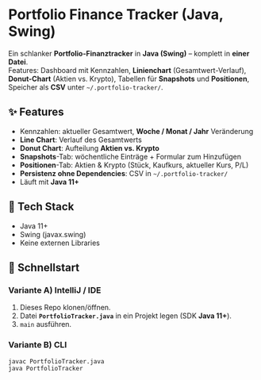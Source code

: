 # Portfolio Finance Tracker (Java, Swing)

Ein schlanker **Portfolio-Finanztracker** in **Java (Swing)** – komplett in **einer Datei**.  
Features: Dashboard mit Kennzahlen, **Linienchart** (Gesamtwert-Verlauf), **Donut-Chart** (Aktien vs. Krypto), Tabellen für **Snapshots** und **Positionen**, Speicher als **CSV** unter `~/.portfolio-tracker/`.

## ✨ Features
- Kennzahlen: aktueller Gesamtwert, **Woche / Monat / Jahr** Veränderung
- **Line Chart**: Verlauf des Gesamtwerts
- **Donut Chart**: Aufteilung **Aktien vs. Krypto**
- **Snapshots**-Tab: wöchentliche Einträge + Formular zum Hinzufügen
- **Positionen**-Tab: Aktien & Krypto (Stück, Kaufkurs, aktueller Kurs, P/L)
- **Persistenz ohne Dependencies**: CSV in `~/.portfolio-tracker/`
- Läuft mit **Java 11+**

## 🧰 Tech Stack
- Java 11+  
- Swing (javax.swing)
- Keine externen Libraries

## 🚀 Schnellstart

### Variante A) IntelliJ / IDE
1. Dieses Repo klonen/öffnen.
2. Datei **`PortfolioTracker.java`** in ein Projekt legen (SDK **Java 11+**).
3. `main` ausführen.

### Variante B) CLI
```bash
javac PortfolioTracker.java
java PortfolioTracker

